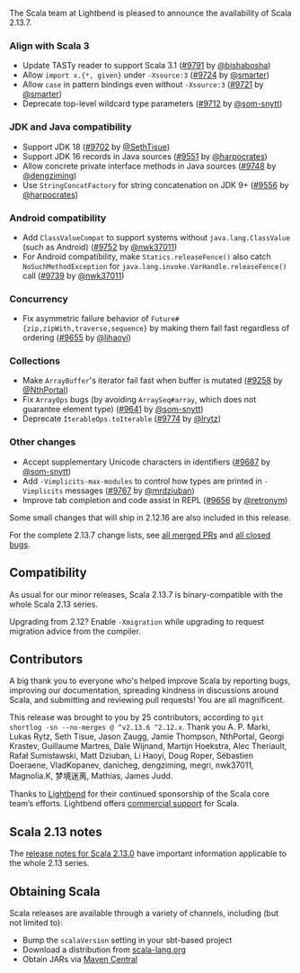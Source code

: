 The Scala team at Lightbend is pleased to announce the availability of Scala 2.13.7.

### Align with Scala 3

* Update TASTy reader to support Scala 3.1 ([#9791](https://github.com/scala/scala/pull/9791) by [@bishabosha](https://github.com/bishabosha))
* Allow `import x.{*, given}` under `-Xsource:3` ([#9724](https://github.com/scala/scala/pull/9724) by [@smarter](https://github.com/smarter))
* Allow `case` in pattern bindings even without `-Xsource:3` ([#9721](https://github.com/scala/scala/pull/9721) by [@smarter](https://github.com/smarter))
* Deprecate top-level wildcard type parameters ([#9712](https://github.com/scala/scala/pull/9712) by [@som-snytt](https://github.com/som-snytt))

### JDK and Java compatibility

* Support JDK 18 ([#9702](https://github.com/scala/scala/pull/9702) by [@SethTisue](https://github.com/SethTisue))
* Support JDK 16 records in Java sources ([#9551](https://github.com/scala/scala/pull/9551) by [@harpocrates](https://github.com/harpocrates))
* Allow concrete private interface methods in Java sources ([#9748](https://github.com/scala/scala/pull/9748) by [@dengziming](https://github.com/dengziming))
* Use `StringConcatFactory` for string concatenation on JDK 9+ ([#9556](https://github.com/scala/scala/pull/9556) by [@harpocrates](https://github.com/harpocrates))

### Android compatibility

* Add `ClassValueCompat` to support systems without `java.lang.ClassValue` (such as Android) ([#9752](https://github.com/scala/scala/pull/9752) by [@nwk37011](https://github.com/nwk37011))
 * For Android compatibility, make `Statics.releaseFence()` also catch `NoSuchMethodException` for `java.lang.invoke.VarHandle.releaseFence()` call ([#9739](https://github.com/scala/scala/pull/9739) by [@nwk37011](https://github.com/nwk37011))

### Concurrency

* Fix asymmetric failure behavior of `Future#{zip,zipWith,traverse,sequence}` by making them fail fast regardless of ordering ([#9655](https://github.com/scala/scala/pull/9655) by [@lihaoyi](https://github.com/lihaoyi))

### Collections

* Make `ArrayBuffer`'s iterator fail fast when buffer is mutated ([#9258](https://github.com/scala/scala/pull/9258) by [@NthPortal](https://github.com/NthPortal))
* Fix `ArrayOps` bugs (by avoiding `ArraySeq#array`, which does not guarantee element type) ([#9641](https://github.com/scala/scala/pull/9641) by [@som-snytt](https://github.com/som-snytt))
* Deprecate `IterableOps.toIterable` ([#9774](https://github.com/scala/scala/pull/9774) by [@lrytz](https://github.com/lrytz))

### Other changes

* Accept supplementary Unicode characters in identifiers ([#9687](https://github.com/scala/scala/pull/9687) by [@som-snytt](https://github.com/som-snytt))
* Add `-Vimplicits-max-modules` to control how types are printed in `-Vimplicits` messages ([#9767](https://github.com/scala/scala/pull/9767) by [@mrdziuban](https://github.com/mrdziuban))
* Improve tab completion and code assist in REPL ([#9656](https://github.com/scala/scala/pull/9656) by [@retronym](https://github.com/retronym))

Some small changes that will ship in 2.12.16 are also included in this release.

For the complete 2.13.7 change lists, see [all merged PRs](https://github.com/scala/scala/pulls?q=is%3Amerged%20milestone%3A2.13.7) and [all closed bugs](https://github.com/scala/bug/issues?utf8=%E2%9C%93&q=is%3Aclosed+milestone%3A2.13.7).

## Compatibility

As usual for our minor releases, Scala 2.13.7 is binary-compatible with the whole Scala 2.13 series.

Upgrading from 2.12? Enable `-Xmigration` while upgrading to request migration advice from the compiler.

## Contributors

A big thank you to everyone who's helped improve Scala by reporting bugs, improving our documentation, spreading kindness in discussions around Scala, and submitting and reviewing pull requests! You are all magnificent.

This release was brought to you by 25 contributors, according to `git shortlog -sn --no-merges @ ^v2.13.6 ^2.12.x`. Thank you A. P. Marki, Lukas Rytz, Seth Tisue, Jason Zaugg, Jamie Thompson, NthPortal, Georgi Krastev, Guillaume Martres, Dale Wijnand, Martijn Hoekstra, Alec Theriault, Rafał Sumisławski, Matt Dziuban, Li Haoyi, Doug Roper, Sébastien Doeraene, VladKopanev, danicheg, dengziming, megri, nwk37011, Magnolia.K, 梦境迷离, Mathias, James Judd.

Thanks to [Lightbend](https://www.lightbend.com/scala) for their continued sponsorship of the Scala core team’s efforts. Lightbend offers [commercial support](https://www.lightbend.com/lightbend-platform-subscription) for Scala.

## Scala 2.13 notes

The [release notes for Scala 2.13.0](https://github.com/scala/scala/releases/v2.13.0) have important information applicable to the whole 2.13 series.

## Obtaining Scala

Scala releases are available through a variety of channels, including (but not limited to):

* Bump the `scalaVersion` setting in your sbt-based project
* Download a distribution from [scala-lang.org](https://scala-lang.org/download/2.13.7.html)
* Obtain JARs via [Maven Central](https://search.maven.org/search?q=g:org.scala-lang%20AND%20v:2.13.7)
